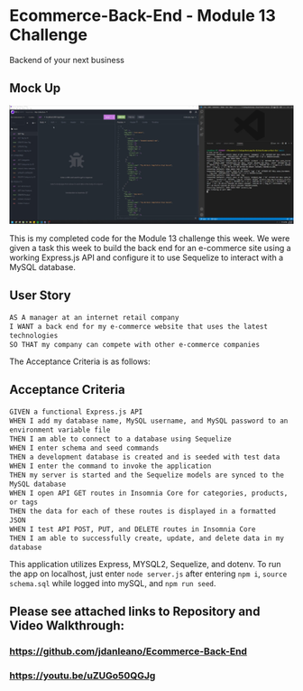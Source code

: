 # Ecommerce-Back-End - Module 13 Challenge

Backend of your next business

## Mock Up

![This is a screenshot of my back end app](./asstes/main-screenshot.jpg)

This is my completed code for the Module 13 challenge this week. We were given a task this week to build the back end for an e-commerce site using a working Express.js API and configure it to use Sequelize to interact with a MySQL database.

## User Story

```
AS A manager at an internet retail company
I WANT a back end for my e-commerce website that uses the latest technologies
SO THAT my company can compete with other e-commerce companies
```

The Acceptance Criteria is as follows:

## Acceptance Criteria

```
GIVEN a functional Express.js API
WHEN I add my database name, MySQL username, and MySQL password to an environment variable file
THEN I am able to connect to a database using Sequelize
WHEN I enter schema and seed commands
THEN a development database is created and is seeded with test data
WHEN I enter the command to invoke the application
THEN my server is started and the Sequelize models are synced to the MySQL database
WHEN I open API GET routes in Insomnia Core for categories, products, or tags
THEN the data for each of these routes is displayed in a formatted JSON
WHEN I test API POST, PUT, and DELETE routes in Insomnia Core
THEN I am able to successfully create, update, and delete data in my database
```

This application utilizes Express, MYSQL2, Sequelize, and dotenv. To run the app on localhost, just enter `node server.js` after entering `npm i`, `source schema.sql` while logged into mySQL, and `npm run seed`.

## Please see attached links to Repository and Video Walkthrough:

### https://github.com/jdanleano/Ecommerce-Back-End

### https://youtu.be/uZUGo50QGJg
